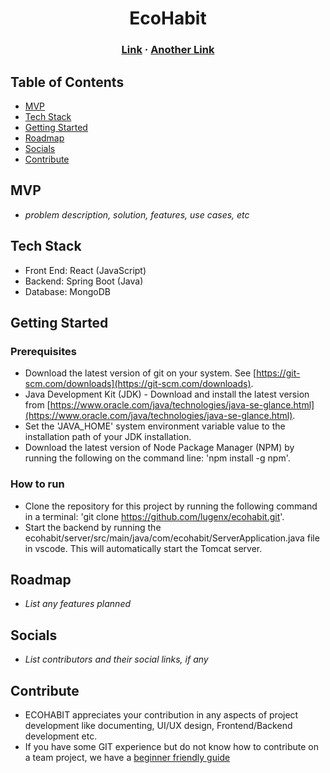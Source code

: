 <h1 align="center">EcoHabit</h1>
<h3 align="center">
    <a href="#">Link</a> · 
    <a href="#" class="default">Another Link</a> 
</h3>

## Table of Contents

- [MVP](#mvp)
- [Tech Stack](#tech-stack)
- [Getting Started](#getting-started)
- [Roadmap](#roadmap)
- [Socials](#socials)
- [Contribute](#contribute)

## MVP

- _problem description, solution, features, use cases, etc_

## Tech Stack

- Front End: React (JavaScript)
- Backend: Spring Boot (Java)
- Database: MongoDB

## Getting Started

### Prerequisites

- Download the latest version of git on your system. See [https://git-scm.com/downloads](https://git-scm.com/downloads).
- Java Development Kit (JDK) - Download and install the latest version from [https://www.oracle.com/java/technologies/java-se-glance.html](https://www.oracle.com/java/technologies/java-se-glance.html).
- Set the 'JAVA_HOME' system environment variable value to the installation path of your JDK installation.
- Download the latest version of Node Package Manager (NPM) by running the following on the command line: 'npm install -g npm'.

### How to run

- Clone the repository for this project by running the following command in a terminal: 'git clone https://github.com/lugenx/ecohabit.git'.
- Start the backend by running the ecohabit/server/src/main/java/com/ecohabit/ServerApplication.java file in vscode. This will automatically start the Tomcat server.

## Roadmap

- _List any features planned_

## Socials

- _List contributors and their social links, if any_


 ## Contribute

 - ECOHABIT appreciates your contribution in any aspects of project development like documenting, UI/UX design, Frontend/Backend development etc.
 - If you have some GIT experience but do not know how to contribute on a team project, we have a [beginner friendly guide](https://github.com/lugenx/ecohabit/blob/main/docs/how-to-contribute.md)